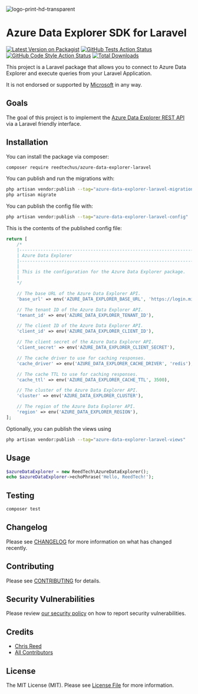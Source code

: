 ![logo-print-hd-transparent](https://user-images.githubusercontent.com/77644584/200294033-8c4d0980-56ba-4443-96f0-9dde0753a4df.png)

# Azure Data Explorer SDK for Laravel

[![Latest Version on Packagist](https://img.shields.io/packagist/v/reedtechus/azure-data-explorer-laravel.svg?style=flat-square)](https://packagist.org/packages/reedtechus/azure-data-explorer-laravel)
[![GitHub Tests Action Status](https://img.shields.io/github/workflow/status/reedtechus/azure-data-explorer-laravel/run-tests?label=tests)](https://github.com/reedtechus/azure-data-explorer-laravel/actions?query=workflow%3Arun-tests+branch%3Amain)
[![GitHub Code Style Action Status](https://img.shields.io/github/workflow/status/reedtechus/azure-data-explorer-laravel/Fix%20PHP%20code%20style%20issues?label=code%20style)](https://github.com/reedtechus/azure-data-explorer-laravel/actions?query=workflow%3A"Fix+PHP+code+style+issues"+branch%3Amain)
[![Total Downloads](https://img.shields.io/packagist/dt/reedtechus/azure-data-explorer-laravel.svg?style=flat-square)](https://packagist.org/packages/reedtechus/azure-data-explorer-laravel)

This project is a Laravel package that allows you to connect to Azure Data Explorer and execute queries from your Laravel Application.

It is not endorsed or supported by [Microsoft](https://github.com/microsoft) in any way.

## Goals

The goal of this project is to implement the [Azure Data Explorer REST API](https://learn.microsoft.com/en-us/azure/data-explorer/kusto/api/rest/) via a Laravel friendly interface.

## Installation

You can install the package via composer:

```bash
composer require reedtechus/azure-data-explorer-laravel
```

You can publish and run the migrations with:

```bash
php artisan vendor:publish --tag="azure-data-explorer-laravel-migrations"
php artisan migrate
```

You can publish the config file with:

```bash
php artisan vendor:publish --tag="azure-data-explorer-laravel-config"
```

This is the contents of the published config file:

```php
return [
	/*
    |--------------------------------------------------------------------------
    | Azure Data Explorer
    |--------------------------------------------------------------------------
    |
    | This is the configuration for the Azure Data Explorer package.
    |
    */

    // The base URL of the Azure Data Explorer API.
    'base_url' => env('AZURE_DATA_EXPLORER_BASE_URL', 'https://login.microsoftonline.com'),

    // The tenant ID of the Azure Data Explorer API.
    'tenant_id' => env('AZURE_DATA_EXPLORER_TENANT_ID'),

    // The client ID of the Azure Data Explorer API.
    'client_id' => env('AZURE_DATA_EXPLORER_CLIENT_ID'),

    // The client secret of the Azure Data Explorer API.
    'client_secret' => env('AZURE_DATA_EXPLORER_CLIENT_SECRET'),

    // The cache driver to use for caching responses.
    'cache_driver' => env('AZURE_DATA_EXPLORER_CACHE_DRIVER', 'redis'),

    // The cache TTL to use for caching responses.
    'cache_ttl' => env('AZURE_DATA_EXPLORER_CACHE_TTL', 3500),

    // The cluster of the Azure Data Explorer API.
    'cluster' => env('AZURE_DATA_EXPLORER_CLUSTER'),

    // The region of the Azure Data Explorer API.
    'region' => env('AZURE_DATA_EXPLORER_REGION'),
];
```

Optionally, you can publish the views using

```bash
php artisan vendor:publish --tag="azure-data-explorer-laravel-views"
```

## Usage

```php
$azureDataExplorer = new ReedTech\AzureDataExplorer();
echo $azureDataExplorer->echoPhrase('Hello, ReedTech!');
```

## Testing

```bash
composer test
```

## Changelog

Please see [CHANGELOG](CHANGELOG.md) for more information on what has changed recently.

## Contributing

Please see [CONTRIBUTING](CONTRIBUTING.md) for details.

## Security Vulnerabilities

Please review [our security policy](../../security/policy) on how to report security vulnerabilities.

## Credits

-   [Chris Reed](https://github.com/chrisreedio)
-   [All Contributors](../../contributors)

## License

The MIT License (MIT). Please see [License File](LICENSE.md) for more information.
